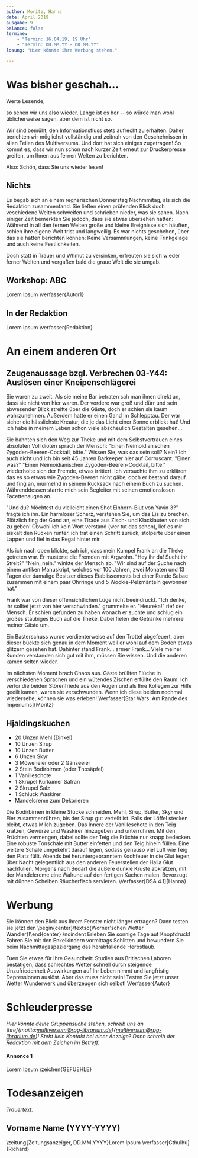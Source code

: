 ```yaml
---
author: Moritz, Hanna
date: April 2019
ausgabe: 9
balance: false
termine:
    - "Termin: 16.04.19, 19 Uhr"
    - "Termin: DD.MM.YY - DD.MM.YY"
losung: "Hier könnte ihre Werbung stehen."

---
```


# Was bisher geschah...
Werte Lesende,

so sehen wir uns also wieder.
Lange ist es her -- so würde man wohl üblicherweise sagen, aber dem ist nicht so.

Wir sind bemüht, den Informationsfluss stets aufrecht zu erhalten.
Daher berichten wir möglichst vollständig und zeitnah von den Geschehnissen in allen Teilen des Multiversums.
Und dort hat sich einiges zugetragen!
So kommt es, dass wir nun schon nach kurzer Zeit erneut zur Druckerpresse greifen, um Ihnen aus fernen Welten zu berichten.

<!--Der schieren Masse wegen können wir aber nicht immer auch von Ihrer Lieblingswelt berichten, seien sie deshalb aber nicht betrübt: Bereits in der nächsten Ausgabe könnte wieder ein entsprechender Artikel veröffentlicht werden.
Und wenn Sie besondere Sehnsucht nach einer Welt verspüren oder einen heißen Tipp für die näcste große Story haben, dann zögern Sie nicht uns zu schreiben.-->

Also: Schön, dass Sie uns wieder lesen!

## Nichts
Es begab sich an einem regnerischen Donnerstag Nachmmitag, als sich die Redaktion zusammenfand.
Sie ließen einen prüfenden Blick duch veschiedene Welten schweifen und schrieben nieder, was sie sahen.
Nach einiger Zeit bemerkten Sie jedoch, dass sie etwas übersehen hatten: Während in all den fernen Welten große und kleine Ereignisse sich häuften, schien ihre eigene Welt trist und langweilig.
Es war nichts geschehen, über das sie hätten berichten können: Keine Versammlungen, keine Trinkgelage und auch keine Festlichkeiten.

Doch statt in Trauer und Whmut zu versinken, erfreuten sie sich wieder ferner Welten und vergaßen bald die graue Welt die sie umgab.


## Workshop: ABC
Lorem Ipsum
\verfasser{Autor1}

## In der Redaktion
Lorem Ipsum
\verfasser{Redaktion}

# An einem anderen Ort

## Zeugenaussage bzgl. Verbrechen 03-Y44: Auslösen einer Kneipenschlägerei
Sie waren zu zweit. Als sie meine Bar betraten sah man ihnen direkt an, dass sie nicht von hier waren. Der vordere war groß und dürr und sein abwesender Blick streifte über die Gäste, doch er schien sie kaum wahrzunehmen. Außerdem hatte er einen Gand im Schlepptau. Der war sicher die hässlichste Kreatur, die je das Licht einer Sonne erblickt hat! Und ich habe in meinem Leben schon viele abscheulich Gestalten gesehen...

Sie bahnten sich den Weg zur Theke und mit dem Selbstvertrauen eines absoluten Vollidioten sprach der Mensch: "Einen Neimoidianischen Zygoden-Beeren-Cocktail, bitte." Wissen Sie, was das sein soll? Nein? Ich auch nicht und ich bin seit 45 Jahren Barkeeper hier auf Corruscant. "Einen was?" "Einen Neimoidianischen Zygoden-Beeren-Cocktail, bitte." wiederholte sich der Fremde, etwas irritiert. Ich versuchte ihm zu erklären das es so etwas wie Zygoden-Beeren nicht gäbe, doch er bestand darauf und fing an, murmelnd in seinem Rucksack nach einem Buch zu suchen. Währenddessen starrte mich sein Begleiter mit seinen emotionslosen Facettenaugen an.

"Und du? Möchtest du vielleicht einen Shot Einhorn-Blut von Yavin 3?" fragte ich ihn. Ein harmloser Scherz, verstehen Sie, um das Eis zu brechen. Plötzlich fing der Gand an, eine Tirade aus Zisch- und Klacklauten von sich zu geben! Obwohl ich kein Wort verstand (wer tut das schon), lief es mir eiskalt den Rücken runter. ich trat einen Schritt zurück, stolperte über einen Lappen und fiel in das Regal hinter mir.

Als ich nach oben blickte, sah ich, dass mein Kumpel Frank an die Theke getreten war. Er musterte die Fremden mit Argwohn. "Hey ihr da! Sucht ihr Streit?" "Nein, nein." winkte der Mensch ab. "Wir sind auf der Suche nach einem antiken Manuskript, welches vor 100 Jahren, zwei Monaten und 13 Tagen der damalige Besitzer dieses Etablissements bei einer Runde Sabac zusammen mit einem paar Ohrringe und 5 Wookie-Pelzmänteln gewonnen hat."

Frank war von dieser offensichtlichen Lüge nicht beeindruckt. "Ich denke, ihr solltet jetzt von hier verschwinden." grummelte er. "Heureka!" rief der Mensch. Er schien gefunden zu haben wonach er suchte und schlug ein großes staubiges Buch auf die Theke. Dabei fielen die Getränke mehrere meiner Gäste um.

Ein Basterschuss wurde verdienterweise auf den Trottel abgefeuert, aber dieser bückte sich genau in dem Moment weil er wohl auf dem Boden etwas glitzern gesehen hat. Dahinter stand Frank... armer Frank... Viele meiner Kunden verstanden sich gut mit ihm, müssen Sie wissen. Und die anderen kamen selten wieder.

Im nächsten Moment brach Chaos aus. Gäste brüllten Flüche in verschiedenen Sprachen und ein wütendes Zischen erfüllte den Raum. Ich verlor die beiden Störenfriede aus den Augen und als Ihre Kollegen zur Hilfe geeilt kamen, waren sie verschwunden. Wenn ich diese beiden nochmal wiedersehe, können sie was erleben!
\Verfasser[Star Wars: Am Rande des Imperiums]{Moritz}

## Hjaldingskuchen
- 20 Unzen Mehl (Dinkel)
- 10 Unzen Sirup
- 10 Unzen Butter
- 6 Unzen Skyr
- 3 Möweneier oder 2 Gänseeier
- 2 Stein Bodirbirnen (oder Thosäpfel)
- 1 Vanilleschote
- 1 Skrupel Kurkumer Safran
- 2 Skrupel Salz
- 1 Schluck Waskirer
- Mandelcreme zum Dekorieren

Die Bodirbirnen in kleine Stücke schneiden. Mehl, Sirup, Butter, Skyr und Eier zusammenrühren, bis der Sirup gut verteilt ist. Falls der Löffel stecken bleibt, etwas Milch zugeben. Das Innere der Vanilleschote in den Teig kratzen, Gewürze und Waskirer hinzugeben und unterrühren. Mit den Früchten vermengen, dabei sollte der Teig die Früchte nur knapp bedecken. Eine robuste Tonschale mit Butter einfetten und den Teig hinein füllen. Eine weitere Schale umgekehrt darauf legen, sodass genauso viel Luft wie Teig den Platz füllt. Abends bei heruntergebranntem Kochfeuer in die Glut legen, über Nacht gelegentlich aus den anderen Feuerstellen der Halla Glut nachfüllen. Morgens nach Bedarf die äußere dunkle Kruste abkratzen, mit der Mandelcreme eine Walrune auf den fertigen Kuchen malen. Bevorzugt mit dünnen Scheiben Räucherfisch servieren.
\Verfasser[DSA 4.1]{Hanna}

# Werbung
Sie können den Blick aus Ihrem Fenster nicht länger ertragen?
Dann testen sie jetzt den
\begin{center}\textsc{Worner'schen Wetter Wandler}!\end{center} \noindent
Erleben Sie sonnige Tage auf Knopfdruck!
Fahren Sie mit den Enkelkindern vormittags Schlitten und bewundern Sie beim Nachmittagsspaziergang das herabfallende Herbstlaub.

Tuen Sie etwas für Ihre Gesundheit: Studien aus Britischen Laboren bestätigen, dass schlechtes Wetter schnell durch steigende Unzufriedenheit Auswirkungen auf Ihr Leben nimmt und langfristig Depressionen auslöst.
Aber das muss nicht sein!
Testen Sie jetzt unser Wetter Wunderwerk und überzeugen sich selbst!
\Verfasser{Autor}

# Schleuderpresse
*Hier könnte deine Gruppensuche stehen, schreib uns an \href{mailto:multiversum@rpg-librarium.de}{multiversum@rpg-librarium.de}! Steht kein Kontakt bei einer Anzeige? Dann schreib der Redaktion mit dem Zeichen im Betreff.*

#### Annonce 1
Lorem Ipsum
\zeichen{GEFUEHLE}

# Todesanzeigen
*Trauertext.*

## Vorname Name (YYYY-YYYY)
\zeitung{Zeitungsanzeiger, DD.MM.YYYY}Lorem Ipsum
\verfasser[Cthulhu]{Richard}
